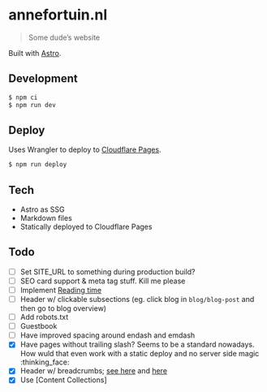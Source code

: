 # annefortuin.nl

> Some dude’s website

Built with [Astro](https://astro.build/).

## Development

```bash
$ npm ci
$ npm run dev
```

## Deploy

Uses Wrangler to deploy to [Cloudflare Pages](https://pages.cloudflare.com/).

```bash
$ npm run deploy
```

## Tech

- Astro as SSG
- Markdown files
- Statically deployed to Cloudflare Pages

## Todo

- [ ] Set SITE_URL to something during production build?
- [ ] SEO card support & meta tag stuff. Kill me please
- [ ] Implement [Reading time](https://docs.astro.build/en/recipes/reading-time/)
- [ ] Header w/ clickable subsections (eg. click blog in `blog/blog-post` and then go to blog overview)
- [ ] Add robots.txt
- [ ] Guestbook
- [ ] Have improved spacing around endash and emdash
- [x] Have pages without trailing slash? Seems to be a standard nowadays. How wuld that even work with a static deploy and no server side magic :thinking_face:
- [x] Header w/ breadcrumbs; [see here](https://markboulton.co.uk/journal/an-anchor/) and [here](https://paulmillr.com/posts/eth-cryptography/)
- [x] Use [Content Collections]
